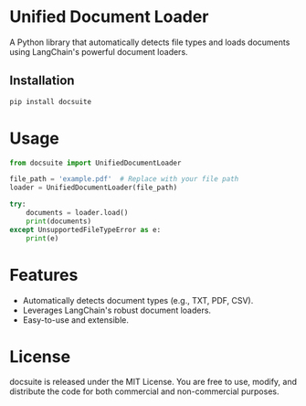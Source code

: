 # Unified Document Loader

A Python library that automatically detects file types and loads documents using LangChain's powerful document loaders.

## Installation
```bash
pip install docsuite
```

# Usage

```python
from docsuite import UnifiedDocumentLoader

file_path = 'example.pdf'  # Replace with your file path
loader = UnifiedDocumentLoader(file_path)

try:
    documents = loader.load()
    print(documents)
except UnsupportedFileTypeError as e:
    print(e)
```

# Features

- Automatically detects document types (e.g., TXT, PDF, CSV).
- Leverages LangChain's robust document loaders.
- Easy-to-use and extensible.

# License

docsuite is released under the MIT License. You are free to use, modify, and distribute the code for both commercial and non-commercial purposes.


